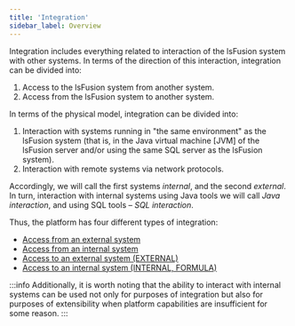 ```yaml
---
title: 'Integration'
sidebar_label: Overview
---
```


Integration includes everything related to interaction of the lsFusion system with other systems. In terms of the direction of this interaction, integration can be divided into: 

1.  Access to the lsFusion system from another system.
2.  Access from the lsFusion system to another system.

In terms of the physical model, integration can be divided into:

1.  Interaction with systems running in "the same environment" as the lsFusion system (that is, in the Java virtual machine \[JVM\] of the lsFusion server and/or using the same SQL server as the lsFusion system).
2.  Interaction with remote systems via network protocols.

Accordingly, we will call the first systems *internal*, and the second *external*. In turn, interaction with internal systems using Java tools we will call *Java interaction*, and using SQL tools – *SQL interaction*.

Thus, the platform has four different types of integration:

-   [Access from an external system](Access_from_an_external_system.md)
-   [Access from an internal system](Access_from_an_internal_system.md)
-   [Access to an external system (EXTERNAL)](Access_to_an_external_system_EXTERNAL_.md) 
-   [Access to an internal system (INTERNAL, FORMULA)](Access_to_an_internal_system_INTERNAL_FORMULA_.md)


:::info
Additionally, it is worth noting that the ability to interact with internal systems can be used not only for purposes of integration but also for purposes of extensibility when platform capabilities are insufficient for some reason.
:::
